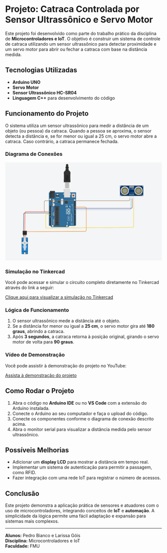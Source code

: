 # Projeto: Catraca Controlada por Sensor Ultrassônico e Servo Motor

Este projeto foi desenvolvido como parte do trabalho prático da disciplina de **Microcontroladores e IoT**. O objetivo é construir um sistema de controle de catraca utilizando um sensor ultrassônico para detectar proximidade e um servo motor para abrir ou fechar a catraca com base na distância medida.

## Tecnologias Utilizadas
- **Arduino UNO**
- **Servo Motor**
- **Sensor Ultrassônico HC-SR04**
- **Linguagem C++** para desenvolvimento do código

## Funcionamento do Projeto
O sistema utiliza um sensor ultrassônico para medir a distância de um objeto (ou pessoa) da catraca. Quando a pessoa se aproxima, o sensor detecta a distância e, se for menor ou igual a 25 cm, o servo motor abre a catraca. Caso contrário, a catraca permanece fechada.

### Diagrama de Conexões

![Diagrama de Conexões](./diagrama-conexoes.png)

### Simulação no Tinkercad

Você pode acessar e simular o circuito completo diretamente no Tinkercad através do link a seguir:

[Clique aqui para visualizar a simulação no Tinkercad](https://www.tinkercad.com/things/fTG3KQ5yhpQ-catraca-inteligente/editel?returnTo=https%3A%2F%2Fwww.tinkercad.com%2Fdashboard%2Fdesigns%2Fcircuits&sharecode=NZlXFLwzzqRDXO2dfOHRDIRbh8wcDysIwQWDKuIHWdg)

### Lógica de Funcionamento
1. O sensor ultrassônico mede a distância até o objeto.
2. Se a distância for menor ou igual a **25 cm**, o servo motor gira até **180 graus**, abrindo a catraca.
3. Após **3 segundos**, a catraca retorna à posição original, girando o servo motor de volta para **90 graus**.

### Vídeo de Demonstração

Você pode assistir à demonstração do projeto no YouTube:

[Assista à demonstração do projeto](https://youtu.be/XukkeVNsdAA)

## Como Rodar o Projeto
1. Abra o código no **Arduino IDE** ou no **VS Code** com a extensão do Arduino instalada.
2. Conecte o Arduino ao seu computador e faça o upload do código.
3. Conecte os componentes conforme o diagrama de conexão descrito acima.
4. Abra o monitor serial para visualizar a distância medida pelo sensor ultrassônico.

## Possíveis Melhorias
- Adicionar um **display LCD** para mostrar a distância em tempo real.
- Implementar um sistema de autenticação para permitir a passagem, como RFID.
- Fazer integração com uma rede IoT para registrar o número de acessos.

## Conclusão
Este projeto demonstra a aplicação prática de sensores e atuadores com o uso de microcontroladores, integrando conceitos de **IoT** e **automação**. A simplicidade da lógica permite uma fácil adaptação e expansão para sistemas mais complexos.

---

**Alunos:** Pedro Bianco e Larissa Góis  
**Disciplina:** Microcontroladores e IoT  
**Faculdade:** FMU
